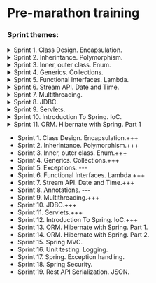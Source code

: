 # Pre-marathon training

### Sprint themes:
<details>
<summary>Sprint 1. Class Design. Encapsulation.</summary>

  * [Task 1](pre-marathone-training\sprint01\src\main\java\task01\README.md)
  * [Task 2](pre-marathone-training\sprint01\src\main\java\task02\README.md)
  * [Task 3](pre-marathone-training\sprint01\src\main\java\task03\README.md)
  * [Task 4](pre-marathone-training\sprint01\src\main\java\task04\README.md)
  * [Task 5](pre-marathone-training\sprint01\src\main\java\task05\README.md)
  * [Task 6](pre-marathone-training\sprint01\src\main\java\task06\README.md)
</details>
<details>
<summary>Sprint 2. Inherintance. Polymorphism.</summary>

* [Task 1](pre-marathone-training\sprint02\src\main\java\task01\README.md)
* [Task 2](pre-marathone-training\sprint02\src\main\java\task02\README.md)
* [Task 3](pre-marathone-training\sprint02\src\main\java\task03\README.md)
* [Task 4](pre-marathone-training\sprint02\src\main\java\task04\README.md)
* [Task 5](pre-marathone-training\sprint02\src\main\java\task05\README.md)
* [Task 6](pre-marathone-training\sprint02\src\main\java\task06\README.md)
</details>
<details>
<summary>Sprint 3. Inner, outer class. Enum.</summary>

* [Task 1: Builder Design Pattern](pre-marathone-training\sprint03\src\main\java\task01\README.md)
* [Task 2: Iterator Design Pattern](pre-marathone-training\sprint03\src\main\java\task02\README.md)
* [Task 3: Strategy Design Pattern](pre-marathone-training\sprint03\src\main\java\task03\README.md)
* [Task 4: Enum(Simple)](pre-marathone-training\sprint03\src\main\java\task04\README.md)
* [Task 5: Enum(Advanced)](pre-marathone-training\sprint03\src\main\java\task05\README.md)
* [Task 6: Little app (All sprint patterns and concepts)](pre-marathone-training\sprint03\src\main\java\task06\README.md)
</details>
<details>
<summary>Sprint 4. Generics. Collections.</summary>

* [Task 1: Collections. Map: collectors, grouping](pre-marathone-training\sprint04\src\main\java\task01\README.md)
* [Task 2: Collection. List](pre-marathone-training\sprint04\src\main\java\task02\README.md)
* [Task 3: Collection. Map](pre-marathone-training\sprint04\src\main\java\task03\README.md)
* [Task 4: Generics](pre-marathone-training\sprint04\src\main\java\task04\README.md)
* [Task 5: Generics](pre-marathone-training\sprint04\src\main\java\task05\README.md)
* [Task 6: Generics. Enum. Collection. Comparator.](pre-marathone-training\sprint04\src\main\java\task06\README.md)
</details>
<details>
<summary>Sprint 5. Functional Interfaces. Lambda.</summary>

* [Task 1: Predicate](pre-marathone-training\sprint05\src\main\java\task01\README.md)
* [Task 2: Consumer](pre-marathone-training\sprint05\src\main\java\task02\README.md)
* [Task 3: BinaryOperator](pre-marathone-training\sprint05\src\main\java\task03\README.md)
* [Task 4: Functional Interface](pre-marathone-training\sprint05\src\main\java\task04\README.md)
* [Task 5: Union several Predicates](pre-marathone-training\sprint05\src\main\java\task05\README.md)
* [Task 6: BiFunction](pre-marathone-training\sprint05\src\main\java\task06\README.md)
</details>
<details>
<summary>Sprint 6. Stream API. Date and Time.</summary>

* [Task 1: LocalDate(Leap year)](pre-marathone-training\sprint06\src\main\java\task01\README.md)
* [Task 2: Local Data (Get Date after today)](pre-marathone-training\sprint06\src\main\java\task02\README.md)
* [Task 3: Write text to 7-bit file](pre-marathone-training\sprint06\src\main\java\task03\README.md)
* [Task 4: Read text from 7-bit file](pre-marathone-training\sprint06\src\main\java\task04\README.md)
* [Task 5: Name list](pre-marathone-training\sprint06\src\main\java\task05\README.md)
* [Task 6: Phone numbers stream](pre-marathone-training\sprint06\src\main\java\task06\README.md)
* [Task 7: Duplicate Integers Stream](pre-marathone-training\sprint06\src\main\java\task07\README.md)
</details>
<details>
<summary>Sprint 7. Multithreading.</summary>

* [Task 1: ParallelCalculator](pre-marathone-training\sprint07\src\main\java\task01\README.md)
* [Task 2: Accountant sum](pre-marathone-training\sprint07\src\main\java\task02\README.md)
* [Task 3: ThreadExample](pre-marathone-training\sprint07\src\main\java\task03\README.md)
* [Task 4: MyThreads](pre-marathone-training\sprint07\src\main\java\task04\README.md)
</details>
<details>
<summary>Sprint 8. JDBC.</summary>

* [Task: JDBC](pre-marathone-training\sprint08\README.md)

</details>
<details>
<summary>Sprint 9. Servlets.</summary>

* [Task: Servlets](pre-marathone-training\sprint09\README.md)

</details>
<details>
<summary>Sprint 10. Introduction To Spring. IoC.</summary>

* [Task: "ToDo List" Application](pre-marathone-training\sprint10\README.md)
  
</details>
<details>
<summary>Sprint 11. ORM. Hibernate with Spring. Part 1</summary>

* [Task: ](pre-marathone-training\sprint11\README.md)
  
</details>

* Sprint 1. Class Design. Encapsulation.+++
* Sprint 2. Inherintance. Polymorphism.+++
* Sprint 3. Inner, outer class. Enum.+++
* Sprint 4. Generics. Collections.+++
* Sprint 5. Exceptions. ---
* Sprint 6. Functional Interfaces. Lambda.+++
* Sprint 7. Stream API. Date and Time.+++
* Sprint 8. Annotations. ---
* Sprint 9. Multithreading.+++
* Sprint 10. JDBC.+++
* Sprint 11. Servlets.+++
* Sprint 12. Introduction To Spring. IoC.+++
* Sprint 13. ORM. Hibernate with Spring. Part 1.
* Sprint 14. ORM. Hibernate with Spring. Part 2.
* Sprint 15. Spring MVC.
* Sprint 16. Unit testing. Logging.
* Sprint 17. Spring. Exception handling.
* Sprint 18. Spring Security.
* Sprint 19. Rest API Serialization. JSON.
